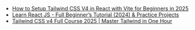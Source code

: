 - [How to Setup Tailwind CSS V4 in React with Vite for Beginners in 2025](https://www.youtube.com/watch?v=RjzTBfX79Cc)
- [Learn React JS - Full Beginner’s Tutorial (2024) & Practice Projects](https://www.youtube.com/watch?v=x4rFhThSX04)
- [Tailwind CSS v4 Full Course 2025 | Master Tailwind in One Hour
](https://www.youtube.com/watch?v=6biMWgD6_JY)